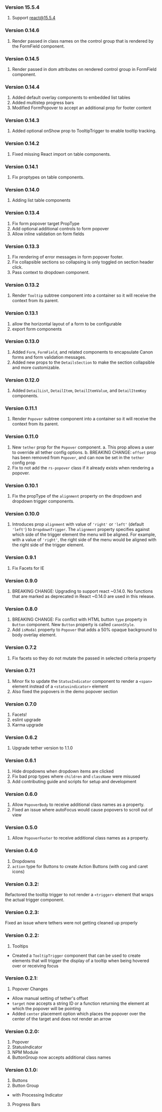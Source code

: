 ### Version 15.5.4
1. Support react@15.5.4

### Version 0.14.6
1. Render passed in class names on the control group that is rendered by the FormField component.

### Version 0.14.5
1. Render passed in dom attributes on rendered control group in FormField component.

### Version 0.14.4
1. Added default overlay components to embedded list tables
2. Added multistep progress bars
3. Modified FormPopover to accept an additional prop for footer content

### Version 0.14.3
1. Added optional onShow prop to TooltipTrigger to enable tooltip tracking.

### Version 0.14.2
1. Fixed missing React import on table components.

### Version 0.14.1
1. Fix proptypes on table components.

### Version 0.14.0
1. Adding list table components

### Version 0.13.4
1. Fix form popover target PropType
2. Add optional additional controls to form popover
3. Allow inline validation on form fields

### Version 0.13.3
1. Fix rendering of error messages in form popover footer.
2. Fix collapsible sections so collapsing is only toggled on section header click.
3. Pass context to dropdown component.

### Version 0.13.2
1. Render `Tooltip` subtree component into a container so it will receive the context from its parent.

### Version 0.13.1
1. allow the horizontal layout of a form to be configurable
2. export form components

### Version 0.13.0
1. Added `Form`, `FormField`, and related components to encapsulate Canon forms and form validation messages.
2. Added new props to the `DetailsSection` to make the section collapsible and more customizable.

### Version 0.12.0
1. Added `DetailList`, `DetailItem`, `DetailItemValue`, and `DetailItemKey` components.

### Version 0.11.1
1. Render `Popover` subtree component into a container so it will receive the context from its parent.

### Version 0.11.0
1. New `tether` prop for the `Popover` component.
  a. This prop allows a user to override all tether config options.
  b. BREAKING CHANGE: `offset` prop has been removed from `Popover`, and can now be set in the `tether` config prop
2. Fix to not add the `rs-popover` class if it already exists when rendering a popover.

### Version 0.10.1
1. Fix the propType of the `alignment` property on the dropdown and dropdown trigger components.

### Version 0.10.0
1. Introduces prop `alignment` with value of `'right'` or `'left'` (default `'left'`) to `DropdownTrigger`. The `alignment` property specifies against which side of the trigger element the menu will be aligned. For example, with a value of `'right'`, the right side of the menu would be aligned with the right side of the trigger element.

### Version 0.9.1
1. Fix Facets for IE

### Version 0.9.0
1. BREAKING CHANGE: Upgrading to support react ~0.14.0. No functions that are marked as deprecated in React ~0.14.0 are used in this release.

### Version 0.8.0
1. BREAKING CHANGE: Fix conflict with HTML button `type` property in `Button` component. New `Button` property is called `canonStyle`.
2. Add `isModal` property to `Popover` that adds a 50% opaque background to body overlay element.

### Version 0.7.2
1. Fix facets so they do not mutate the passed in selected criteria property

### Version 0.7.1
1. Minor fix to update the `StatusIndicator` component to render a `<span>` element instead of a `<statusindicator>` element
2. Also fixed the popovers in the demo popover section

### Version 0.7.0
1. Facets!
2. eslint upgrade
3. Karma upgrade

### Version 0.6.2
1. Upgrade tether version to 1.1.0

### Version 0.6.1
1. Hide dropdowns when dropdown items are clicked
2. Fix bad prop types where `children` and `className` were misused
3. Add contributing guide and scripts for setup and development

### Version 0.6.0
1. Allow `PopoverBody` to receive additional class names as a property.
2. Fixed an issue where autoFocus would cause popovers to scroll out of view

### Version 0.5.0
1. Allow `PopoverFooter` to receive additional class names as a property.

### Version 0.4.0
1. Dropdowns
2. `action` type for Buttons to create Action Buttons (with cog and caret icons)

### Version 0.3.2:
Refactored the tooltip trigger to not render a `<trigger>` element that wraps the actual trigger component.

### Version 0.2.3:
Fixed an issue where tethers were not getting cleaned up properly

### Version 0.2.2:
1. Tooltips
 - Created a `TooltipTrigger` component that can be used to create elements that will trigger the display of a tooltip when being hovered over or receiving focus

### Version 0.2.1:
1. Popover Changes
 - Allow manual setting of tether's offset
 - `target` now accepts a string ID or a function returning the element at which the popover will be pointing
 - Added `center` placement option which places the popover over the center of the target and does not render an arrow

### Version 0.2.0:
1. Popover
2. StatusIndicator
3. NPM Module
4. ButtonGroup now accepts additional class names

### Version 0.1.0:
1. Buttons
2. Button Group
 - with Processing Indicator
3. Progress Bars
